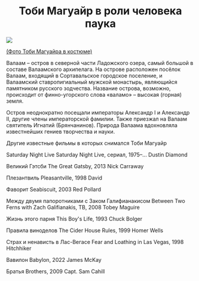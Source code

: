<html>
<head>
<link rel="stylesheet" href="valam.css">
</head>
<body>

<h1 align="center">Тоби Магуайр в роли человека паука</h1>
<div class='picture'>
<img src="images/valaam.jpg">
<p> <a href="https://www.kinopoisk.ru/name/10095/">(Фото Тоби Магуайра в костюме)</a></p>
</div>

<p>Валаам&nbsp;&ndash; остров в северной части Ладожского озера, самый большой в составе
Валаамского архипелага. На острове расположен посёлок Валаам,
входящий в Сортавальское городское поселение, и Валаамский
ставропигиальный мужской монастырь, являющийся памятником русского зодчества.
Название острова, возможно, происходит от финно-угорского
слова &laquo;валамо&raquo;&nbsp;&ndash; высокая (горная) земля.</p>

<p>Остров неоднократно посещали императоры Александр I и
Александр II, другие члены императорской фамилии. Также приезжал на
Валаам святитель Игнатий (Брянчанинов). Природа Валаама
вдохновляла известнейших гениев творчества и науки.</p>
<p>Другие известные фильмы в которых снимался Тоби Магуайр</p>
<div class='inpicture'>
<p> Saturday Night Live
Saturday Night Live, сериал, 1975–...
Dustin Diamond

<p>Великий Гэтсби
The Great Gatsby, 2013
Nick Carraway

<p>Плезантвиль
Pleasantville, 1998
David

<p>Фаворит
Seabiscuit, 2003
Red Pollard

<p>Между двумя папоротниками с Заком Галифианакисом
Between Two Ferns with Zach Galifianakis, ТВ, 2008
Tobey Maguire

<p>Жизнь этого парня
This Boy's Life, 1993
Chuck Bolger

<p>Правила виноделов
The Cider House Rules, 1999
Homer Wells

<p>Страх и ненависть в Лас-Вегасе
Fear and Loathing in Las Vegas, 1998
Hitchhiker

<p>Вавилон
Babylon, 2022
James McKay

<p>Братья
Brothers, 2009
Capt. Sam Cahill
</p>

